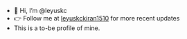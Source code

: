 - 👋 Hi, I’m @leyuskc
- 👉 Follow me at [leyuskckiran1510](https://github.com//leyuskckiran1510) for more recent updates
- This is a to-be profile of mine. 
